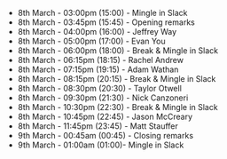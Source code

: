 - 8th March - 03:00pm (15:00) - Mingle in Slack
- 8th March - 03:45pm (15:45) - Opening remarks
- 8th March - 04:00pm (16:00) - Jeffrey Way
- 8th March - 05:00pm (17:00) - Evan You
- 8th March - 06:00pm (18:00) - Break & Mingle in Slack
- 8th March - 06:15pm (18:15) - Rachel Andrew
- 8th March - 07:15pm (19:15) - Adam Wathan
- 8th March - 08:15pm (20:15) - Break & Mingle in Slack
- 8th March - 08:30pm (20:30) - Taylor Otwell
- 8th March - 09:30pm (21:30) - Nick Canzoneri
- 8th March - 10:30pm (22:30) - Break & Mingle in Slack
- 8th March - 10:45pm (22:45) - Jason McCreary
- 8th March - 11:45pm (23:45) - Matt Stauffer
- 9th March - 00:45am (00:45) - Closing remarks
- 9th March - 01:00am (01:00)- Mingle in Slack
